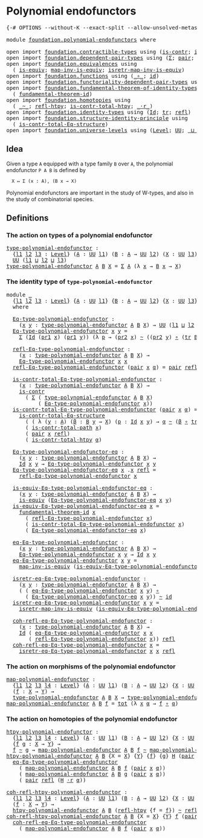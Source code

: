 # Polynomial endofunctors

<pre class="Agda"><a id="36" class="Symbol">{-#</a> <a id="40" class="Keyword">OPTIONS</a> <a id="48" class="Pragma">--without-K</a> <a id="60" class="Pragma">--exact-split</a> <a id="74" class="Pragma">--allow-unsolved-metas</a> <a id="97" class="Symbol">#-}</a>

<a id="102" class="Keyword">module</a> <a id="109" href="foundation.polynomial-endofunctors.html" class="Module">foundation.polynomial-endofunctors</a> <a id="144" class="Keyword">where</a>

<a id="151" class="Keyword">open</a> <a id="156" class="Keyword">import</a> <a id="163" href="foundation.contractible-types.html" class="Module">foundation.contractible-types</a> <a id="193" class="Keyword">using</a> <a id="199" class="Symbol">(</a><a id="200" href="foundation-core.contractible-types.html#925" class="Function">is-contr</a><a id="208" class="Symbol">;</a> <a id="210" href="foundation-core.contractible-types.html#1970" class="Function">is-contr-total-path</a><a id="229" class="Symbol">)</a>
<a id="231" class="Keyword">open</a> <a id="236" class="Keyword">import</a> <a id="243" href="foundation.dependent-pair-types.html" class="Module">foundation.dependent-pair-types</a> <a id="275" class="Keyword">using</a> <a id="281" class="Symbol">(</a><a id="282" href="foundation-core.dependent-pair-types.html#502" class="Record">Σ</a><a id="283" class="Symbol">;</a> <a id="285" href="foundation-core.dependent-pair-types.html#575" class="InductiveConstructor">pair</a><a id="289" class="Symbol">;</a> <a id="291" href="foundation-core.dependent-pair-types.html#592" class="Field">pr1</a><a id="294" class="Symbol">;</a> <a id="296" href="foundation-core.dependent-pair-types.html#604" class="Field">pr2</a><a id="299" class="Symbol">)</a>
<a id="301" class="Keyword">open</a> <a id="306" class="Keyword">import</a> <a id="313" href="foundation.equivalences.html" class="Module">foundation.equivalences</a> <a id="337" class="Keyword">using</a>
  <a id="345" class="Symbol">(</a> <a id="347" href="foundation-core.equivalences.html#1542" class="Function">is-equiv</a><a id="355" class="Symbol">;</a> <a id="357" href="foundation-core.equivalences.html#4173" class="Function">map-inv-is-equiv</a><a id="373" class="Symbol">;</a> <a id="375" href="foundation-core.equivalences.html#4381" class="Function">isretr-map-inv-is-equiv</a><a id="398" class="Symbol">)</a>
<a id="400" class="Keyword">open</a> <a id="405" class="Keyword">import</a> <a id="412" href="foundation.functions.html" class="Module">foundation.functions</a> <a id="433" class="Keyword">using</a> <a id="439" class="Symbol">(</a><a id="440" href="foundation-core.functions.html#407" class="Function Operator">_∘_</a><a id="443" class="Symbol">;</a> <a id="445" href="foundation-core.functions.html#309" class="Function">id</a><a id="447" class="Symbol">)</a>
<a id="449" class="Keyword">open</a> <a id="454" class="Keyword">import</a> <a id="461" href="foundation.functoriality-dependent-pair-types.html" class="Module">foundation.functoriality-dependent-pair-types</a> <a id="507" class="Keyword">using</a> <a id="513" class="Symbol">(</a><a id="514" href="foundation-core.functoriality-dependent-pair-types.html#1881" class="Function">tot</a><a id="517" class="Symbol">)</a>
<a id="519" class="Keyword">open</a> <a id="524" class="Keyword">import</a> <a id="531" href="foundation.fundamental-theorem-of-identity-types.html" class="Module">foundation.fundamental-theorem-of-identity-types</a> <a id="580" class="Keyword">using</a>
  <a id="588" class="Symbol">(</a> <a id="590" href="foundation-core.fundamental-theorem-of-identity-types.html#1888" class="Function">fundamental-theorem-id</a><a id="612" class="Symbol">)</a>
<a id="614" class="Keyword">open</a> <a id="619" class="Keyword">import</a> <a id="626" href="foundation.homotopies.html" class="Module">foundation.homotopies</a> <a id="648" class="Keyword">using</a>
  <a id="656" class="Symbol">(</a> <a id="658" href="foundation-core.homotopies.html#467" class="Function Operator">_~_</a><a id="661" class="Symbol">;</a> <a id="663" href="foundation-core.homotopies.html#632" class="Function">refl-htpy</a><a id="672" class="Symbol">;</a> <a id="674" href="foundation.homotopies.html#3132" class="Function">is-contr-total-htpy</a><a id="693" class="Symbol">;</a> <a id="695" href="foundation-core.homotopies.html#1974" class="Function Operator">_·r_</a><a id="699" class="Symbol">)</a>
<a id="701" class="Keyword">open</a> <a id="706" class="Keyword">import</a> <a id="713" href="foundation.identity-types.html" class="Module">foundation.identity-types</a> <a id="739" class="Keyword">using</a> <a id="745" class="Symbol">(</a><a id="746" href="foundation-core.identity-types.html#641" class="Datatype">Id</a><a id="748" class="Symbol">;</a> <a id="750" href="foundation-core.identity-types.html#4584" class="Function">tr</a><a id="752" class="Symbol">;</a> <a id="754" href="foundation-core.identity-types.html#694" class="InductiveConstructor">refl</a><a id="758" class="Symbol">)</a>
<a id="760" class="Keyword">open</a> <a id="765" class="Keyword">import</a> <a id="772" href="foundation.structure-identity-principle.html" class="Module">foundation.structure-identity-principle</a> <a id="812" class="Keyword">using</a>
  <a id="820" class="Symbol">(</a> <a id="822" href="foundation.structure-identity-principle.html#1341" class="Function">is-contr-total-Eq-structure</a><a id="849" class="Symbol">)</a>
<a id="851" class="Keyword">open</a> <a id="856" class="Keyword">import</a> <a id="863" href="foundation.universe-levels.html" class="Module">foundation.universe-levels</a> <a id="890" class="Keyword">using</a> <a id="896" class="Symbol">(</a><a id="897" href="Agda.Primitive.html#597" class="Postulate">Level</a><a id="902" class="Symbol">;</a> <a id="904" href="foundation-core.universe-levels.html#222" class="Primitive">UU</a><a id="906" class="Symbol">;</a> <a id="908" href="Agda.Primitive.html#810" class="Primitive Operator">_⊔_</a><a id="911" class="Symbol">)</a>
</pre>
## Idea

Given a type `A` equipped with a type family `B` over `A`, the polynomial endofunctor `P A B` is defined by

```md
  X ↦ Σ (x : A), (B x → X)
```

Polynomial endofunctors are important in the study of W-types, and also in the study of combinatorial species.

## Definitions

### The action on types of a polynomial endofunctor

<pre class="Agda"><a id="type-polynomial-endofunctor"></a><a id="1263" href="foundation.polynomial-endofunctors.html#1263" class="Function">type-polynomial-endofunctor</a> <a id="1291" class="Symbol">:</a>
  <a id="1295" class="Symbol">{</a><a id="1296" href="foundation.polynomial-endofunctors.html#1296" class="Bound">l1</a> <a id="1299" href="foundation.polynomial-endofunctors.html#1299" class="Bound">l2</a> <a id="1302" href="foundation.polynomial-endofunctors.html#1302" class="Bound">l3</a> <a id="1305" class="Symbol">:</a> <a id="1307" href="Agda.Primitive.html#597" class="Postulate">Level</a><a id="1312" class="Symbol">}</a> <a id="1314" class="Symbol">(</a><a id="1315" href="foundation.polynomial-endofunctors.html#1315" class="Bound">A</a> <a id="1317" class="Symbol">:</a> <a id="1319" href="foundation-core.universe-levels.html#222" class="Primitive">UU</a> <a id="1322" href="foundation.polynomial-endofunctors.html#1296" class="Bound">l1</a><a id="1324" class="Symbol">)</a> <a id="1326" class="Symbol">(</a><a id="1327" href="foundation.polynomial-endofunctors.html#1327" class="Bound">B</a> <a id="1329" class="Symbol">:</a> <a id="1331" href="foundation.polynomial-endofunctors.html#1315" class="Bound">A</a> <a id="1333" class="Symbol">→</a> <a id="1335" href="foundation-core.universe-levels.html#222" class="Primitive">UU</a> <a id="1338" href="foundation.polynomial-endofunctors.html#1299" class="Bound">l2</a><a id="1340" class="Symbol">)</a> <a id="1342" class="Symbol">(</a><a id="1343" href="foundation.polynomial-endofunctors.html#1343" class="Bound">X</a> <a id="1345" class="Symbol">:</a> <a id="1347" href="foundation-core.universe-levels.html#222" class="Primitive">UU</a> <a id="1350" href="foundation.polynomial-endofunctors.html#1302" class="Bound">l3</a><a id="1352" class="Symbol">)</a> <a id="1354" class="Symbol">→</a>
  <a id="1358" href="foundation-core.universe-levels.html#222" class="Primitive">UU</a> <a id="1361" class="Symbol">(</a><a id="1362" href="foundation.polynomial-endofunctors.html#1296" class="Bound">l1</a> <a id="1365" href="Agda.Primitive.html#810" class="Primitive Operator">⊔</a> <a id="1367" href="foundation.polynomial-endofunctors.html#1299" class="Bound">l2</a> <a id="1370" href="Agda.Primitive.html#810" class="Primitive Operator">⊔</a> <a id="1372" href="foundation.polynomial-endofunctors.html#1302" class="Bound">l3</a><a id="1374" class="Symbol">)</a>
<a id="1376" href="foundation.polynomial-endofunctors.html#1263" class="Function">type-polynomial-endofunctor</a> <a id="1404" href="foundation.polynomial-endofunctors.html#1404" class="Bound">A</a> <a id="1406" href="foundation.polynomial-endofunctors.html#1406" class="Bound">B</a> <a id="1408" href="foundation.polynomial-endofunctors.html#1408" class="Bound">X</a> <a id="1410" class="Symbol">=</a> <a id="1412" href="foundation-core.dependent-pair-types.html#502" class="Record">Σ</a> <a id="1414" href="foundation.polynomial-endofunctors.html#1404" class="Bound">A</a> <a id="1416" class="Symbol">(λ</a> <a id="1419" href="foundation.polynomial-endofunctors.html#1419" class="Bound">x</a> <a id="1421" class="Symbol">→</a> <a id="1423" href="foundation.polynomial-endofunctors.html#1406" class="Bound">B</a> <a id="1425" href="foundation.polynomial-endofunctors.html#1419" class="Bound">x</a> <a id="1427" class="Symbol">→</a> <a id="1429" href="foundation.polynomial-endofunctors.html#1408" class="Bound">X</a><a id="1430" class="Symbol">)</a>
</pre>
### The identity type of `type-polynomial-endofunctor`

<pre class="Agda"><a id="1501" class="Keyword">module</a> <a id="1508" href="foundation.polynomial-endofunctors.html#1508" class="Module">_</a>
  <a id="1512" class="Symbol">{</a><a id="1513" href="foundation.polynomial-endofunctors.html#1513" class="Bound">l1</a> <a id="1516" href="foundation.polynomial-endofunctors.html#1516" class="Bound">l2</a> <a id="1519" href="foundation.polynomial-endofunctors.html#1519" class="Bound">l3</a> <a id="1522" class="Symbol">:</a> <a id="1524" href="Agda.Primitive.html#597" class="Postulate">Level</a><a id="1529" class="Symbol">}</a> <a id="1531" class="Symbol">{</a><a id="1532" href="foundation.polynomial-endofunctors.html#1532" class="Bound">A</a> <a id="1534" class="Symbol">:</a> <a id="1536" href="foundation-core.universe-levels.html#222" class="Primitive">UU</a> <a id="1539" href="foundation.polynomial-endofunctors.html#1513" class="Bound">l1</a><a id="1541" class="Symbol">}</a> <a id="1543" class="Symbol">{</a><a id="1544" href="foundation.polynomial-endofunctors.html#1544" class="Bound">B</a> <a id="1546" class="Symbol">:</a> <a id="1548" href="foundation.polynomial-endofunctors.html#1532" class="Bound">A</a> <a id="1550" class="Symbol">→</a> <a id="1552" href="foundation-core.universe-levels.html#222" class="Primitive">UU</a> <a id="1555" href="foundation.polynomial-endofunctors.html#1516" class="Bound">l2</a><a id="1557" class="Symbol">}</a> <a id="1559" class="Symbol">{</a><a id="1560" href="foundation.polynomial-endofunctors.html#1560" class="Bound">X</a> <a id="1562" class="Symbol">:</a> <a id="1564" href="foundation-core.universe-levels.html#222" class="Primitive">UU</a> <a id="1567" href="foundation.polynomial-endofunctors.html#1519" class="Bound">l3</a><a id="1569" class="Symbol">}</a>
  <a id="1573" class="Keyword">where</a>

  <a id="1582" href="foundation.polynomial-endofunctors.html#1582" class="Function">Eq-type-polynomial-endofunctor</a> <a id="1613" class="Symbol">:</a>
    <a id="1619" class="Symbol">(</a><a id="1620" href="foundation.polynomial-endofunctors.html#1620" class="Bound">x</a> <a id="1622" href="foundation.polynomial-endofunctors.html#1622" class="Bound">y</a> <a id="1624" class="Symbol">:</a> <a id="1626" href="foundation.polynomial-endofunctors.html#1263" class="Function">type-polynomial-endofunctor</a> <a id="1654" href="foundation.polynomial-endofunctors.html#1532" class="Bound">A</a> <a id="1656" href="foundation.polynomial-endofunctors.html#1544" class="Bound">B</a> <a id="1658" href="foundation.polynomial-endofunctors.html#1560" class="Bound">X</a><a id="1659" class="Symbol">)</a> <a id="1661" class="Symbol">→</a> <a id="1663" href="foundation-core.universe-levels.html#222" class="Primitive">UU</a> <a id="1666" class="Symbol">(</a><a id="1667" href="foundation.polynomial-endofunctors.html#1513" class="Bound">l1</a> <a id="1670" href="Agda.Primitive.html#810" class="Primitive Operator">⊔</a> <a id="1672" href="foundation.polynomial-endofunctors.html#1516" class="Bound">l2</a> <a id="1675" href="Agda.Primitive.html#810" class="Primitive Operator">⊔</a> <a id="1677" href="foundation.polynomial-endofunctors.html#1519" class="Bound">l3</a><a id="1679" class="Symbol">)</a>
  <a id="1683" href="foundation.polynomial-endofunctors.html#1582" class="Function">Eq-type-polynomial-endofunctor</a> <a id="1714" href="foundation.polynomial-endofunctors.html#1714" class="Bound">x</a> <a id="1716" href="foundation.polynomial-endofunctors.html#1716" class="Bound">y</a> <a id="1718" class="Symbol">=</a>
    <a id="1724" href="foundation-core.dependent-pair-types.html#502" class="Record">Σ</a> <a id="1726" class="Symbol">(</a><a id="1727" href="foundation-core.identity-types.html#641" class="Datatype">Id</a> <a id="1730" class="Symbol">(</a><a id="1731" href="foundation-core.dependent-pair-types.html#592" class="Field">pr1</a> <a id="1735" href="foundation.polynomial-endofunctors.html#1714" class="Bound">x</a><a id="1736" class="Symbol">)</a> <a id="1738" class="Symbol">(</a><a id="1739" href="foundation-core.dependent-pair-types.html#592" class="Field">pr1</a> <a id="1743" href="foundation.polynomial-endofunctors.html#1716" class="Bound">y</a><a id="1744" class="Symbol">))</a> <a id="1747" class="Symbol">(λ</a> <a id="1750" href="foundation.polynomial-endofunctors.html#1750" class="Bound">p</a> <a id="1752" class="Symbol">→</a> <a id="1754" class="Symbol">(</a><a id="1755" href="foundation-core.dependent-pair-types.html#604" class="Field">pr2</a> <a id="1759" href="foundation.polynomial-endofunctors.html#1714" class="Bound">x</a><a id="1760" class="Symbol">)</a> <a id="1762" href="foundation-core.homotopies.html#467" class="Function Operator">~</a> <a id="1764" class="Symbol">((</a><a id="1766" href="foundation-core.dependent-pair-types.html#604" class="Field">pr2</a> <a id="1770" href="foundation.polynomial-endofunctors.html#1716" class="Bound">y</a><a id="1771" class="Symbol">)</a> <a id="1773" href="foundation-core.functions.html#407" class="Function Operator">∘</a> <a id="1775" class="Symbol">(</a><a id="1776" href="foundation-core.identity-types.html#4584" class="Function">tr</a> <a id="1779" href="foundation.polynomial-endofunctors.html#1544" class="Bound">B</a> <a id="1781" href="foundation.polynomial-endofunctors.html#1750" class="Bound">p</a><a id="1782" class="Symbol">)))</a>

  <a id="1789" href="foundation.polynomial-endofunctors.html#1789" class="Function">refl-Eq-type-polynomial-endofunctor</a> <a id="1825" class="Symbol">:</a>
    <a id="1831" class="Symbol">(</a><a id="1832" href="foundation.polynomial-endofunctors.html#1832" class="Bound">x</a> <a id="1834" class="Symbol">:</a> <a id="1836" href="foundation.polynomial-endofunctors.html#1263" class="Function">type-polynomial-endofunctor</a> <a id="1864" href="foundation.polynomial-endofunctors.html#1532" class="Bound">A</a> <a id="1866" href="foundation.polynomial-endofunctors.html#1544" class="Bound">B</a> <a id="1868" href="foundation.polynomial-endofunctors.html#1560" class="Bound">X</a><a id="1869" class="Symbol">)</a> <a id="1871" class="Symbol">→</a>
    <a id="1877" href="foundation.polynomial-endofunctors.html#1582" class="Function">Eq-type-polynomial-endofunctor</a> <a id="1908" href="foundation.polynomial-endofunctors.html#1832" class="Bound">x</a> <a id="1910" href="foundation.polynomial-endofunctors.html#1832" class="Bound">x</a>
  <a id="1914" href="foundation.polynomial-endofunctors.html#1789" class="Function">refl-Eq-type-polynomial-endofunctor</a> <a id="1950" class="Symbol">(</a><a id="1951" href="foundation-core.dependent-pair-types.html#575" class="InductiveConstructor">pair</a> <a id="1956" href="foundation.polynomial-endofunctors.html#1956" class="Bound">x</a> <a id="1958" href="foundation.polynomial-endofunctors.html#1958" class="Bound">α</a><a id="1959" class="Symbol">)</a> <a id="1961" class="Symbol">=</a> <a id="1963" href="foundation-core.dependent-pair-types.html#575" class="InductiveConstructor">pair</a> <a id="1968" href="foundation-core.identity-types.html#694" class="InductiveConstructor">refl</a> <a id="1973" href="foundation-core.homotopies.html#632" class="Function">refl-htpy</a>

  <a id="1986" href="foundation.polynomial-endofunctors.html#1986" class="Function">is-contr-total-Eq-type-polynomial-endofunctor</a> <a id="2032" class="Symbol">:</a>
    <a id="2038" class="Symbol">(</a><a id="2039" href="foundation.polynomial-endofunctors.html#2039" class="Bound">x</a> <a id="2041" class="Symbol">:</a> <a id="2043" href="foundation.polynomial-endofunctors.html#1263" class="Function">type-polynomial-endofunctor</a> <a id="2071" href="foundation.polynomial-endofunctors.html#1532" class="Bound">A</a> <a id="2073" href="foundation.polynomial-endofunctors.html#1544" class="Bound">B</a> <a id="2075" href="foundation.polynomial-endofunctors.html#1560" class="Bound">X</a><a id="2076" class="Symbol">)</a> <a id="2078" class="Symbol">→</a>
    <a id="2084" href="foundation-core.contractible-types.html#925" class="Function">is-contr</a>
      <a id="2099" class="Symbol">(</a> <a id="2101" href="foundation-core.dependent-pair-types.html#502" class="Record">Σ</a> <a id="2103" class="Symbol">(</a> <a id="2105" href="foundation.polynomial-endofunctors.html#1263" class="Function">type-polynomial-endofunctor</a> <a id="2133" href="foundation.polynomial-endofunctors.html#1532" class="Bound">A</a> <a id="2135" href="foundation.polynomial-endofunctors.html#1544" class="Bound">B</a> <a id="2137" href="foundation.polynomial-endofunctors.html#1560" class="Bound">X</a><a id="2138" class="Symbol">)</a>
          <a id="2150" class="Symbol">(</a> <a id="2152" href="foundation.polynomial-endofunctors.html#1582" class="Function">Eq-type-polynomial-endofunctor</a> <a id="2183" href="foundation.polynomial-endofunctors.html#2039" class="Bound">x</a><a id="2184" class="Symbol">))</a>
  <a id="2189" href="foundation.polynomial-endofunctors.html#1986" class="Function">is-contr-total-Eq-type-polynomial-endofunctor</a> <a id="2235" class="Symbol">(</a><a id="2236" href="foundation-core.dependent-pair-types.html#575" class="InductiveConstructor">pair</a> <a id="2241" href="foundation.polynomial-endofunctors.html#2241" class="Bound">x</a> <a id="2243" href="foundation.polynomial-endofunctors.html#2243" class="Bound">α</a><a id="2244" class="Symbol">)</a> <a id="2246" class="Symbol">=</a>
    <a id="2252" href="foundation.structure-identity-principle.html#1341" class="Function">is-contr-total-Eq-structure</a>
      <a id="2286" class="Symbol">(</a> <a id="2288" class="Symbol">(</a> <a id="2290" class="Symbol">λ</a> <a id="2292" class="Symbol">(</a><a id="2293" href="foundation.polynomial-endofunctors.html#2293" class="Bound">y</a> <a id="2295" class="Symbol">:</a> <a id="2297" href="foundation.polynomial-endofunctors.html#1532" class="Bound">A</a><a id="2298" class="Symbol">)</a> <a id="2300" class="Symbol">(</a><a id="2301" href="foundation.polynomial-endofunctors.html#2301" class="Bound">β</a> <a id="2303" class="Symbol">:</a> <a id="2305" href="foundation.polynomial-endofunctors.html#1544" class="Bound">B</a> <a id="2307" href="foundation.polynomial-endofunctors.html#2293" class="Bound">y</a> <a id="2309" class="Symbol">→</a> <a id="2311" href="foundation.polynomial-endofunctors.html#1560" class="Bound">X</a><a id="2312" class="Symbol">)</a> <a id="2314" class="Symbol">(</a><a id="2315" href="foundation.polynomial-endofunctors.html#2315" class="Bound">p</a> <a id="2317" class="Symbol">:</a> <a id="2319" href="foundation-core.identity-types.html#641" class="Datatype">Id</a> <a id="2322" href="foundation.polynomial-endofunctors.html#2241" class="Bound">x</a> <a id="2324" href="foundation.polynomial-endofunctors.html#2293" class="Bound">y</a><a id="2325" class="Symbol">)</a> <a id="2327" class="Symbol">→</a> <a id="2329" href="foundation.polynomial-endofunctors.html#2243" class="Bound">α</a> <a id="2331" href="foundation-core.homotopies.html#467" class="Function Operator">~</a> <a id="2333" class="Symbol">(</a><a id="2334" href="foundation.polynomial-endofunctors.html#2301" class="Bound">β</a> <a id="2336" href="foundation-core.functions.html#407" class="Function Operator">∘</a> <a id="2338" href="foundation-core.identity-types.html#4584" class="Function">tr</a> <a id="2341" href="foundation.polynomial-endofunctors.html#1544" class="Bound">B</a> <a id="2343" href="foundation.polynomial-endofunctors.html#2315" class="Bound">p</a><a id="2344" class="Symbol">)))</a>
      <a id="2354" class="Symbol">(</a> <a id="2356" href="foundation-core.contractible-types.html#1970" class="Function">is-contr-total-path</a> <a id="2376" href="foundation.polynomial-endofunctors.html#2241" class="Bound">x</a><a id="2377" class="Symbol">)</a>
      <a id="2385" class="Symbol">(</a> <a id="2387" href="foundation-core.dependent-pair-types.html#575" class="InductiveConstructor">pair</a> <a id="2392" href="foundation.polynomial-endofunctors.html#2241" class="Bound">x</a> <a id="2394" href="foundation-core.identity-types.html#694" class="InductiveConstructor">refl</a><a id="2398" class="Symbol">)</a>
      <a id="2406" class="Symbol">(</a> <a id="2408" href="foundation.homotopies.html#3132" class="Function">is-contr-total-htpy</a> <a id="2428" href="foundation.polynomial-endofunctors.html#2243" class="Bound">α</a><a id="2429" class="Symbol">)</a>

  <a id="2434" href="foundation.polynomial-endofunctors.html#2434" class="Function">Eq-type-polynomial-endofunctor-eq</a> <a id="2468" class="Symbol">:</a>
    <a id="2474" class="Symbol">(</a><a id="2475" href="foundation.polynomial-endofunctors.html#2475" class="Bound">x</a> <a id="2477" href="foundation.polynomial-endofunctors.html#2477" class="Bound">y</a> <a id="2479" class="Symbol">:</a> <a id="2481" href="foundation.polynomial-endofunctors.html#1263" class="Function">type-polynomial-endofunctor</a> <a id="2509" href="foundation.polynomial-endofunctors.html#1532" class="Bound">A</a> <a id="2511" href="foundation.polynomial-endofunctors.html#1544" class="Bound">B</a> <a id="2513" href="foundation.polynomial-endofunctors.html#1560" class="Bound">X</a><a id="2514" class="Symbol">)</a> <a id="2516" class="Symbol">→</a>
    <a id="2522" href="foundation-core.identity-types.html#641" class="Datatype">Id</a> <a id="2525" href="foundation.polynomial-endofunctors.html#2475" class="Bound">x</a> <a id="2527" href="foundation.polynomial-endofunctors.html#2477" class="Bound">y</a> <a id="2529" class="Symbol">→</a> <a id="2531" href="foundation.polynomial-endofunctors.html#1582" class="Function">Eq-type-polynomial-endofunctor</a> <a id="2562" href="foundation.polynomial-endofunctors.html#2475" class="Bound">x</a> <a id="2564" href="foundation.polynomial-endofunctors.html#2477" class="Bound">y</a>
  <a id="2568" href="foundation.polynomial-endofunctors.html#2434" class="Function">Eq-type-polynomial-endofunctor-eq</a> <a id="2602" href="foundation.polynomial-endofunctors.html#2602" class="Bound">x</a> <a id="2604" class="DottedPattern Symbol">.</a><a id="2605" href="foundation.polynomial-endofunctors.html#2602" class="DottedPattern Bound">x</a> <a id="2607" href="foundation-core.identity-types.html#694" class="InductiveConstructor">refl</a> <a id="2612" class="Symbol">=</a>
    <a id="2618" href="foundation.polynomial-endofunctors.html#1789" class="Function">refl-Eq-type-polynomial-endofunctor</a> <a id="2654" href="foundation.polynomial-endofunctors.html#2602" class="Bound">x</a>

  <a id="2659" href="foundation.polynomial-endofunctors.html#2659" class="Function">is-equiv-Eq-type-polynomial-endofunctor-eq</a> <a id="2702" class="Symbol">:</a>
    <a id="2708" class="Symbol">(</a><a id="2709" href="foundation.polynomial-endofunctors.html#2709" class="Bound">x</a> <a id="2711" href="foundation.polynomial-endofunctors.html#2711" class="Bound">y</a> <a id="2713" class="Symbol">:</a> <a id="2715" href="foundation.polynomial-endofunctors.html#1263" class="Function">type-polynomial-endofunctor</a> <a id="2743" href="foundation.polynomial-endofunctors.html#1532" class="Bound">A</a> <a id="2745" href="foundation.polynomial-endofunctors.html#1544" class="Bound">B</a> <a id="2747" href="foundation.polynomial-endofunctors.html#1560" class="Bound">X</a><a id="2748" class="Symbol">)</a> <a id="2750" class="Symbol">→</a>
    <a id="2756" href="foundation-core.equivalences.html#1542" class="Function">is-equiv</a> <a id="2765" class="Symbol">(</a><a id="2766" href="foundation.polynomial-endofunctors.html#2434" class="Function">Eq-type-polynomial-endofunctor-eq</a> <a id="2800" href="foundation.polynomial-endofunctors.html#2709" class="Bound">x</a> <a id="2802" href="foundation.polynomial-endofunctors.html#2711" class="Bound">y</a><a id="2803" class="Symbol">)</a>
  <a id="2807" href="foundation.polynomial-endofunctors.html#2659" class="Function">is-equiv-Eq-type-polynomial-endofunctor-eq</a> <a id="2850" href="foundation.polynomial-endofunctors.html#2850" class="Bound">x</a> <a id="2852" class="Symbol">=</a>
    <a id="2858" href="foundation-core.fundamental-theorem-of-identity-types.html#1888" class="Function">fundamental-theorem-id</a> <a id="2881" href="foundation.polynomial-endofunctors.html#2850" class="Bound">x</a>
      <a id="2889" class="Symbol">(</a> <a id="2891" href="foundation.polynomial-endofunctors.html#1789" class="Function">refl-Eq-type-polynomial-endofunctor</a> <a id="2927" href="foundation.polynomial-endofunctors.html#2850" class="Bound">x</a><a id="2928" class="Symbol">)</a>
      <a id="2936" class="Symbol">(</a> <a id="2938" href="foundation.polynomial-endofunctors.html#1986" class="Function">is-contr-total-Eq-type-polynomial-endofunctor</a> <a id="2984" href="foundation.polynomial-endofunctors.html#2850" class="Bound">x</a><a id="2985" class="Symbol">)</a>
      <a id="2993" class="Symbol">(</a> <a id="2995" href="foundation.polynomial-endofunctors.html#2434" class="Function">Eq-type-polynomial-endofunctor-eq</a> <a id="3029" href="foundation.polynomial-endofunctors.html#2850" class="Bound">x</a><a id="3030" class="Symbol">)</a>

  <a id="3035" href="foundation.polynomial-endofunctors.html#3035" class="Function">eq-Eq-type-polynomial-endofunctor</a> <a id="3069" class="Symbol">:</a>
    <a id="3075" class="Symbol">(</a><a id="3076" href="foundation.polynomial-endofunctors.html#3076" class="Bound">x</a> <a id="3078" href="foundation.polynomial-endofunctors.html#3078" class="Bound">y</a> <a id="3080" class="Symbol">:</a> <a id="3082" href="foundation.polynomial-endofunctors.html#1263" class="Function">type-polynomial-endofunctor</a> <a id="3110" href="foundation.polynomial-endofunctors.html#1532" class="Bound">A</a> <a id="3112" href="foundation.polynomial-endofunctors.html#1544" class="Bound">B</a> <a id="3114" href="foundation.polynomial-endofunctors.html#1560" class="Bound">X</a><a id="3115" class="Symbol">)</a> <a id="3117" class="Symbol">→</a>
    <a id="3123" href="foundation.polynomial-endofunctors.html#1582" class="Function">Eq-type-polynomial-endofunctor</a> <a id="3154" href="foundation.polynomial-endofunctors.html#3076" class="Bound">x</a> <a id="3156" href="foundation.polynomial-endofunctors.html#3078" class="Bound">y</a> <a id="3158" class="Symbol">→</a> <a id="3160" href="foundation-core.identity-types.html#641" class="Datatype">Id</a> <a id="3163" href="foundation.polynomial-endofunctors.html#3076" class="Bound">x</a> <a id="3165" href="foundation.polynomial-endofunctors.html#3078" class="Bound">y</a>
  <a id="3169" href="foundation.polynomial-endofunctors.html#3035" class="Function">eq-Eq-type-polynomial-endofunctor</a> <a id="3203" href="foundation.polynomial-endofunctors.html#3203" class="Bound">x</a> <a id="3205" href="foundation.polynomial-endofunctors.html#3205" class="Bound">y</a> <a id="3207" class="Symbol">=</a>
    <a id="3213" href="foundation-core.equivalences.html#4173" class="Function">map-inv-is-equiv</a> <a id="3230" class="Symbol">(</a><a id="3231" href="foundation.polynomial-endofunctors.html#2659" class="Function">is-equiv-Eq-type-polynomial-endofunctor-eq</a> <a id="3274" href="foundation.polynomial-endofunctors.html#3203" class="Bound">x</a> <a id="3276" href="foundation.polynomial-endofunctors.html#3205" class="Bound">y</a><a id="3277" class="Symbol">)</a>

  <a id="3282" href="foundation.polynomial-endofunctors.html#3282" class="Function">isretr-eq-Eq-type-polynomial-endofunctor</a> <a id="3323" class="Symbol">:</a>
    <a id="3329" class="Symbol">(</a><a id="3330" href="foundation.polynomial-endofunctors.html#3330" class="Bound">x</a> <a id="3332" href="foundation.polynomial-endofunctors.html#3332" class="Bound">y</a> <a id="3334" class="Symbol">:</a> <a id="3336" href="foundation.polynomial-endofunctors.html#1263" class="Function">type-polynomial-endofunctor</a> <a id="3364" href="foundation.polynomial-endofunctors.html#1532" class="Bound">A</a> <a id="3366" href="foundation.polynomial-endofunctors.html#1544" class="Bound">B</a> <a id="3368" href="foundation.polynomial-endofunctors.html#1560" class="Bound">X</a><a id="3369" class="Symbol">)</a> <a id="3371" class="Symbol">→</a>
    <a id="3377" class="Symbol">(</a> <a id="3379" class="Symbol">(</a> <a id="3381" href="foundation.polynomial-endofunctors.html#3035" class="Function">eq-Eq-type-polynomial-endofunctor</a> <a id="3415" href="foundation.polynomial-endofunctors.html#3330" class="Bound">x</a> <a id="3417" href="foundation.polynomial-endofunctors.html#3332" class="Bound">y</a><a id="3418" class="Symbol">)</a> <a id="3420" href="foundation-core.functions.html#407" class="Function Operator">∘</a>
      <a id="3428" class="Symbol">(</a> <a id="3430" href="foundation.polynomial-endofunctors.html#2434" class="Function">Eq-type-polynomial-endofunctor-eq</a> <a id="3464" href="foundation.polynomial-endofunctors.html#3330" class="Bound">x</a> <a id="3466" href="foundation.polynomial-endofunctors.html#3332" class="Bound">y</a><a id="3467" class="Symbol">))</a> <a id="3470" href="foundation-core.homotopies.html#467" class="Function Operator">~</a> <a id="3472" href="foundation-core.functions.html#309" class="Function">id</a>
  <a id="3477" href="foundation.polynomial-endofunctors.html#3282" class="Function">isretr-eq-Eq-type-polynomial-endofunctor</a> <a id="3518" href="foundation.polynomial-endofunctors.html#3518" class="Bound">x</a> <a id="3520" href="foundation.polynomial-endofunctors.html#3520" class="Bound">y</a> <a id="3522" class="Symbol">=</a>
    <a id="3528" href="foundation-core.equivalences.html#4381" class="Function">isretr-map-inv-is-equiv</a> <a id="3552" class="Symbol">(</a><a id="3553" href="foundation.polynomial-endofunctors.html#2659" class="Function">is-equiv-Eq-type-polynomial-endofunctor-eq</a> <a id="3596" href="foundation.polynomial-endofunctors.html#3518" class="Bound">x</a> <a id="3598" href="foundation.polynomial-endofunctors.html#3520" class="Bound">y</a><a id="3599" class="Symbol">)</a>

  <a id="3604" href="foundation.polynomial-endofunctors.html#3604" class="Function">coh-refl-eq-Eq-type-polynomial-endofunctor</a> <a id="3647" class="Symbol">:</a>
    <a id="3653" class="Symbol">(</a><a id="3654" href="foundation.polynomial-endofunctors.html#3654" class="Bound">x</a> <a id="3656" class="Symbol">:</a> <a id="3658" href="foundation.polynomial-endofunctors.html#1263" class="Function">type-polynomial-endofunctor</a> <a id="3686" href="foundation.polynomial-endofunctors.html#1532" class="Bound">A</a> <a id="3688" href="foundation.polynomial-endofunctors.html#1544" class="Bound">B</a> <a id="3690" href="foundation.polynomial-endofunctors.html#1560" class="Bound">X</a><a id="3691" class="Symbol">)</a> <a id="3693" class="Symbol">→</a>
    <a id="3699" href="foundation-core.identity-types.html#641" class="Datatype">Id</a> <a id="3702" class="Symbol">(</a> <a id="3704" href="foundation.polynomial-endofunctors.html#3035" class="Function">eq-Eq-type-polynomial-endofunctor</a> <a id="3738" href="foundation.polynomial-endofunctors.html#3654" class="Bound">x</a> <a id="3740" href="foundation.polynomial-endofunctors.html#3654" class="Bound">x</a>
       <a id="3749" class="Symbol">(</a> <a id="3751" href="foundation.polynomial-endofunctors.html#1789" class="Function">refl-Eq-type-polynomial-endofunctor</a> <a id="3787" href="foundation.polynomial-endofunctors.html#3654" class="Bound">x</a><a id="3788" class="Symbol">))</a> <a id="3791" href="foundation-core.identity-types.html#694" class="InductiveConstructor">refl</a>
  <a id="3798" href="foundation.polynomial-endofunctors.html#3604" class="Function">coh-refl-eq-Eq-type-polynomial-endofunctor</a> <a id="3841" href="foundation.polynomial-endofunctors.html#3841" class="Bound">x</a> <a id="3843" class="Symbol">=</a>
    <a id="3849" href="foundation.polynomial-endofunctors.html#3282" class="Function">isretr-eq-Eq-type-polynomial-endofunctor</a> <a id="3890" href="foundation.polynomial-endofunctors.html#3841" class="Bound">x</a> <a id="3892" href="foundation.polynomial-endofunctors.html#3841" class="Bound">x</a> <a id="3894" href="foundation-core.identity-types.html#694" class="InductiveConstructor">refl</a>
</pre>
### The action on morphisms of the polynomial endofunctor

<pre class="Agda"><a id="map-polynomial-endofunctor"></a><a id="3971" href="foundation.polynomial-endofunctors.html#3971" class="Function">map-polynomial-endofunctor</a> <a id="3998" class="Symbol">:</a>
  <a id="4002" class="Symbol">{</a><a id="4003" href="foundation.polynomial-endofunctors.html#4003" class="Bound">l1</a> <a id="4006" href="foundation.polynomial-endofunctors.html#4006" class="Bound">l2</a> <a id="4009" href="foundation.polynomial-endofunctors.html#4009" class="Bound">l3</a> <a id="4012" href="foundation.polynomial-endofunctors.html#4012" class="Bound">l4</a> <a id="4015" class="Symbol">:</a> <a id="4017" href="Agda.Primitive.html#597" class="Postulate">Level</a><a id="4022" class="Symbol">}</a> <a id="4024" class="Symbol">(</a><a id="4025" href="foundation.polynomial-endofunctors.html#4025" class="Bound">A</a> <a id="4027" class="Symbol">:</a> <a id="4029" href="foundation-core.universe-levels.html#222" class="Primitive">UU</a> <a id="4032" href="foundation.polynomial-endofunctors.html#4003" class="Bound">l1</a><a id="4034" class="Symbol">)</a> <a id="4036" class="Symbol">(</a><a id="4037" href="foundation.polynomial-endofunctors.html#4037" class="Bound">B</a> <a id="4039" class="Symbol">:</a> <a id="4041" href="foundation.polynomial-endofunctors.html#4025" class="Bound">A</a> <a id="4043" class="Symbol">→</a> <a id="4045" href="foundation-core.universe-levels.html#222" class="Primitive">UU</a> <a id="4048" href="foundation.polynomial-endofunctors.html#4006" class="Bound">l2</a><a id="4050" class="Symbol">)</a> <a id="4052" class="Symbol">{</a><a id="4053" href="foundation.polynomial-endofunctors.html#4053" class="Bound">X</a> <a id="4055" class="Symbol">:</a> <a id="4057" href="foundation-core.universe-levels.html#222" class="Primitive">UU</a> <a id="4060" href="foundation.polynomial-endofunctors.html#4009" class="Bound">l3</a><a id="4062" class="Symbol">}</a> <a id="4064" class="Symbol">{</a><a id="4065" href="foundation.polynomial-endofunctors.html#4065" class="Bound">Y</a> <a id="4067" class="Symbol">:</a> <a id="4069" href="foundation-core.universe-levels.html#222" class="Primitive">UU</a> <a id="4072" href="foundation.polynomial-endofunctors.html#4012" class="Bound">l4</a><a id="4074" class="Symbol">}</a>
  <a id="4078" class="Symbol">(</a><a id="4079" href="foundation.polynomial-endofunctors.html#4079" class="Bound">f</a> <a id="4081" class="Symbol">:</a> <a id="4083" href="foundation.polynomial-endofunctors.html#4053" class="Bound">X</a> <a id="4085" class="Symbol">→</a> <a id="4087" href="foundation.polynomial-endofunctors.html#4065" class="Bound">Y</a><a id="4088" class="Symbol">)</a> <a id="4090" class="Symbol">→</a>
  <a id="4094" href="foundation.polynomial-endofunctors.html#1263" class="Function">type-polynomial-endofunctor</a> <a id="4122" href="foundation.polynomial-endofunctors.html#4025" class="Bound">A</a> <a id="4124" href="foundation.polynomial-endofunctors.html#4037" class="Bound">B</a> <a id="4126" href="foundation.polynomial-endofunctors.html#4053" class="Bound">X</a> <a id="4128" class="Symbol">→</a> <a id="4130" href="foundation.polynomial-endofunctors.html#1263" class="Function">type-polynomial-endofunctor</a> <a id="4158" href="foundation.polynomial-endofunctors.html#4025" class="Bound">A</a> <a id="4160" href="foundation.polynomial-endofunctors.html#4037" class="Bound">B</a> <a id="4162" href="foundation.polynomial-endofunctors.html#4065" class="Bound">Y</a>
<a id="4164" href="foundation.polynomial-endofunctors.html#3971" class="Function">map-polynomial-endofunctor</a> <a id="4191" href="foundation.polynomial-endofunctors.html#4191" class="Bound">A</a> <a id="4193" href="foundation.polynomial-endofunctors.html#4193" class="Bound">B</a> <a id="4195" href="foundation.polynomial-endofunctors.html#4195" class="Bound">f</a> <a id="4197" class="Symbol">=</a> <a id="4199" href="foundation-core.functoriality-dependent-pair-types.html#1881" class="Function">tot</a> <a id="4203" class="Symbol">(λ</a> <a id="4206" href="foundation.polynomial-endofunctors.html#4206" class="Bound">x</a> <a id="4208" href="foundation.polynomial-endofunctors.html#4208" class="Bound">α</a> <a id="4210" class="Symbol">→</a> <a id="4212" href="foundation.polynomial-endofunctors.html#4195" class="Bound">f</a> <a id="4214" href="foundation-core.functions.html#407" class="Function Operator">∘</a> <a id="4216" href="foundation.polynomial-endofunctors.html#4208" class="Bound">α</a><a id="4217" class="Symbol">)</a>
</pre>
### The action on homotopies of the polynomial endofunctor

<pre class="Agda"><a id="htpy-polynomial-endofunctor"></a><a id="4292" href="foundation.polynomial-endofunctors.html#4292" class="Function">htpy-polynomial-endofunctor</a> <a id="4320" class="Symbol">:</a>
  <a id="4324" class="Symbol">{</a><a id="4325" href="foundation.polynomial-endofunctors.html#4325" class="Bound">l1</a> <a id="4328" href="foundation.polynomial-endofunctors.html#4328" class="Bound">l2</a> <a id="4331" href="foundation.polynomial-endofunctors.html#4331" class="Bound">l3</a> <a id="4334" href="foundation.polynomial-endofunctors.html#4334" class="Bound">l4</a> <a id="4337" class="Symbol">:</a> <a id="4339" href="Agda.Primitive.html#597" class="Postulate">Level</a><a id="4344" class="Symbol">}</a> <a id="4346" class="Symbol">(</a><a id="4347" href="foundation.polynomial-endofunctors.html#4347" class="Bound">A</a> <a id="4349" class="Symbol">:</a> <a id="4351" href="foundation-core.universe-levels.html#222" class="Primitive">UU</a> <a id="4354" href="foundation.polynomial-endofunctors.html#4325" class="Bound">l1</a><a id="4356" class="Symbol">)</a> <a id="4358" class="Symbol">(</a><a id="4359" href="foundation.polynomial-endofunctors.html#4359" class="Bound">B</a> <a id="4361" class="Symbol">:</a> <a id="4363" href="foundation.polynomial-endofunctors.html#4347" class="Bound">A</a> <a id="4365" class="Symbol">→</a> <a id="4367" href="foundation-core.universe-levels.html#222" class="Primitive">UU</a> <a id="4370" href="foundation.polynomial-endofunctors.html#4328" class="Bound">l2</a><a id="4372" class="Symbol">)</a> <a id="4374" class="Symbol">{</a><a id="4375" href="foundation.polynomial-endofunctors.html#4375" class="Bound">X</a> <a id="4377" class="Symbol">:</a> <a id="4379" href="foundation-core.universe-levels.html#222" class="Primitive">UU</a> <a id="4382" href="foundation.polynomial-endofunctors.html#4331" class="Bound">l3</a><a id="4384" class="Symbol">}</a> <a id="4386" class="Symbol">{</a><a id="4387" href="foundation.polynomial-endofunctors.html#4387" class="Bound">Y</a> <a id="4389" class="Symbol">:</a> <a id="4391" href="foundation-core.universe-levels.html#222" class="Primitive">UU</a> <a id="4394" href="foundation.polynomial-endofunctors.html#4334" class="Bound">l4</a><a id="4396" class="Symbol">}</a>
  <a id="4400" class="Symbol">{</a><a id="4401" href="foundation.polynomial-endofunctors.html#4401" class="Bound">f</a> <a id="4403" href="foundation.polynomial-endofunctors.html#4403" class="Bound">g</a> <a id="4405" class="Symbol">:</a> <a id="4407" href="foundation.polynomial-endofunctors.html#4375" class="Bound">X</a> <a id="4409" class="Symbol">→</a> <a id="4411" href="foundation.polynomial-endofunctors.html#4387" class="Bound">Y</a><a id="4412" class="Symbol">}</a> <a id="4414" class="Symbol">→</a>
  <a id="4418" href="foundation.polynomial-endofunctors.html#4401" class="Bound">f</a> <a id="4420" href="foundation-core.homotopies.html#467" class="Function Operator">~</a> <a id="4422" href="foundation.polynomial-endofunctors.html#4403" class="Bound">g</a> <a id="4424" class="Symbol">→</a> <a id="4426" href="foundation.polynomial-endofunctors.html#3971" class="Function">map-polynomial-endofunctor</a> <a id="4453" href="foundation.polynomial-endofunctors.html#4347" class="Bound">A</a> <a id="4455" href="foundation.polynomial-endofunctors.html#4359" class="Bound">B</a> <a id="4457" href="foundation.polynomial-endofunctors.html#4401" class="Bound">f</a> <a id="4459" href="foundation-core.homotopies.html#467" class="Function Operator">~</a> <a id="4461" href="foundation.polynomial-endofunctors.html#3971" class="Function">map-polynomial-endofunctor</a> <a id="4488" href="foundation.polynomial-endofunctors.html#4347" class="Bound">A</a> <a id="4490" href="foundation.polynomial-endofunctors.html#4359" class="Bound">B</a> <a id="4492" href="foundation.polynomial-endofunctors.html#4403" class="Bound">g</a>
<a id="4494" href="foundation.polynomial-endofunctors.html#4292" class="Function">htpy-polynomial-endofunctor</a> <a id="4522" href="foundation.polynomial-endofunctors.html#4522" class="Bound">A</a> <a id="4524" href="foundation.polynomial-endofunctors.html#4524" class="Bound">B</a> <a id="4526" class="Symbol">{</a><a id="4527" class="Argument">X</a> <a id="4529" class="Symbol">=</a> <a id="4531" href="foundation.polynomial-endofunctors.html#4531" class="Bound">X</a><a id="4532" class="Symbol">}</a> <a id="4534" class="Symbol">{</a><a id="4535" href="foundation.polynomial-endofunctors.html#4535" class="Bound">Y</a><a id="4536" class="Symbol">}</a> <a id="4538" class="Symbol">{</a><a id="4539" href="foundation.polynomial-endofunctors.html#4539" class="Bound">f</a><a id="4540" class="Symbol">}</a> <a id="4542" class="Symbol">{</a><a id="4543" href="foundation.polynomial-endofunctors.html#4543" class="Bound">g</a><a id="4544" class="Symbol">}</a> <a id="4546" href="foundation.polynomial-endofunctors.html#4546" class="Bound">H</a> <a id="4548" class="Symbol">(</a><a id="4549" href="foundation-core.dependent-pair-types.html#575" class="InductiveConstructor">pair</a> <a id="4554" href="foundation.polynomial-endofunctors.html#4554" class="Bound">x</a> <a id="4556" href="foundation.polynomial-endofunctors.html#4556" class="Bound">α</a><a id="4557" class="Symbol">)</a> <a id="4559" class="Symbol">=</a>
  <a id="4563" href="foundation.polynomial-endofunctors.html#3035" class="Function">eq-Eq-type-polynomial-endofunctor</a>
    <a id="4601" class="Symbol">(</a> <a id="4603" href="foundation.polynomial-endofunctors.html#3971" class="Function">map-polynomial-endofunctor</a> <a id="4630" href="foundation.polynomial-endofunctors.html#4522" class="Bound">A</a> <a id="4632" href="foundation.polynomial-endofunctors.html#4524" class="Bound">B</a> <a id="4634" href="foundation.polynomial-endofunctors.html#4539" class="Bound">f</a> <a id="4636" class="Symbol">(</a><a id="4637" href="foundation-core.dependent-pair-types.html#575" class="InductiveConstructor">pair</a> <a id="4642" href="foundation.polynomial-endofunctors.html#4554" class="Bound">x</a> <a id="4644" href="foundation.polynomial-endofunctors.html#4556" class="Bound">α</a><a id="4645" class="Symbol">))</a>
    <a id="4652" class="Symbol">(</a> <a id="4654" href="foundation.polynomial-endofunctors.html#3971" class="Function">map-polynomial-endofunctor</a> <a id="4681" href="foundation.polynomial-endofunctors.html#4522" class="Bound">A</a> <a id="4683" href="foundation.polynomial-endofunctors.html#4524" class="Bound">B</a> <a id="4685" href="foundation.polynomial-endofunctors.html#4543" class="Bound">g</a> <a id="4687" class="Symbol">(</a><a id="4688" href="foundation-core.dependent-pair-types.html#575" class="InductiveConstructor">pair</a> <a id="4693" href="foundation.polynomial-endofunctors.html#4554" class="Bound">x</a> <a id="4695" href="foundation.polynomial-endofunctors.html#4556" class="Bound">α</a><a id="4696" class="Symbol">))</a>
    <a id="4703" class="Symbol">(</a> <a id="4705" href="foundation-core.dependent-pair-types.html#575" class="InductiveConstructor">pair</a> <a id="4710" href="foundation-core.identity-types.html#694" class="InductiveConstructor">refl</a> <a id="4715" class="Symbol">(</a><a id="4716" href="foundation.polynomial-endofunctors.html#4546" class="Bound">H</a> <a id="4718" href="foundation-core.homotopies.html#1974" class="Function Operator">·r</a> <a id="4721" href="foundation.polynomial-endofunctors.html#4556" class="Bound">α</a><a id="4722" class="Symbol">))</a>

<a id="coh-refl-htpy-polynomial-endofunctor"></a><a id="4726" href="foundation.polynomial-endofunctors.html#4726" class="Function">coh-refl-htpy-polynomial-endofunctor</a> <a id="4763" class="Symbol">:</a>
  <a id="4767" class="Symbol">{</a><a id="4768" href="foundation.polynomial-endofunctors.html#4768" class="Bound">l1</a> <a id="4771" href="foundation.polynomial-endofunctors.html#4771" class="Bound">l2</a> <a id="4774" href="foundation.polynomial-endofunctors.html#4774" class="Bound">l3</a> <a id="4777" href="foundation.polynomial-endofunctors.html#4777" class="Bound">l4</a> <a id="4780" class="Symbol">:</a> <a id="4782" href="Agda.Primitive.html#597" class="Postulate">Level</a><a id="4787" class="Symbol">}</a> <a id="4789" class="Symbol">(</a><a id="4790" href="foundation.polynomial-endofunctors.html#4790" class="Bound">A</a> <a id="4792" class="Symbol">:</a> <a id="4794" href="foundation-core.universe-levels.html#222" class="Primitive">UU</a> <a id="4797" href="foundation.polynomial-endofunctors.html#4768" class="Bound">l1</a><a id="4799" class="Symbol">)</a> <a id="4801" class="Symbol">(</a><a id="4802" href="foundation.polynomial-endofunctors.html#4802" class="Bound">B</a> <a id="4804" class="Symbol">:</a> <a id="4806" href="foundation.polynomial-endofunctors.html#4790" class="Bound">A</a> <a id="4808" class="Symbol">→</a> <a id="4810" href="foundation-core.universe-levels.html#222" class="Primitive">UU</a> <a id="4813" href="foundation.polynomial-endofunctors.html#4771" class="Bound">l2</a><a id="4815" class="Symbol">)</a> <a id="4817" class="Symbol">{</a><a id="4818" href="foundation.polynomial-endofunctors.html#4818" class="Bound">X</a> <a id="4820" class="Symbol">:</a> <a id="4822" href="foundation-core.universe-levels.html#222" class="Primitive">UU</a> <a id="4825" href="foundation.polynomial-endofunctors.html#4774" class="Bound">l3</a><a id="4827" class="Symbol">}</a> <a id="4829" class="Symbol">{</a><a id="4830" href="foundation.polynomial-endofunctors.html#4830" class="Bound">Y</a> <a id="4832" class="Symbol">:</a> <a id="4834" href="foundation-core.universe-levels.html#222" class="Primitive">UU</a> <a id="4837" href="foundation.polynomial-endofunctors.html#4777" class="Bound">l4</a><a id="4839" class="Symbol">}</a>
  <a id="4843" class="Symbol">(</a><a id="4844" href="foundation.polynomial-endofunctors.html#4844" class="Bound">f</a> <a id="4846" class="Symbol">:</a> <a id="4848" href="foundation.polynomial-endofunctors.html#4818" class="Bound">X</a> <a id="4850" class="Symbol">→</a> <a id="4852" href="foundation.polynomial-endofunctors.html#4830" class="Bound">Y</a><a id="4853" class="Symbol">)</a> <a id="4855" class="Symbol">→</a>
  <a id="4859" href="foundation.polynomial-endofunctors.html#4292" class="Function">htpy-polynomial-endofunctor</a> <a id="4887" href="foundation.polynomial-endofunctors.html#4790" class="Bound">A</a> <a id="4889" href="foundation.polynomial-endofunctors.html#4802" class="Bound">B</a> <a id="4891" class="Symbol">(</a><a id="4892" href="foundation-core.homotopies.html#632" class="Function">refl-htpy</a> <a id="4902" class="Symbol">{</a><a id="4903" class="Argument">f</a> <a id="4905" class="Symbol">=</a> <a id="4907" href="foundation.polynomial-endofunctors.html#4844" class="Bound">f</a><a id="4908" class="Symbol">})</a> <a id="4911" href="foundation-core.homotopies.html#467" class="Function Operator">~</a> <a id="4913" href="foundation-core.homotopies.html#632" class="Function">refl-htpy</a>
<a id="4923" href="foundation.polynomial-endofunctors.html#4726" class="Function">coh-refl-htpy-polynomial-endofunctor</a> <a id="4960" href="foundation.polynomial-endofunctors.html#4960" class="Bound">A</a> <a id="4962" href="foundation.polynomial-endofunctors.html#4962" class="Bound">B</a> <a id="4964" class="Symbol">{</a><a id="4965" class="Argument">X</a> <a id="4967" class="Symbol">=</a> <a id="4969" href="foundation.polynomial-endofunctors.html#4969" class="Bound">X</a><a id="4970" class="Symbol">}</a> <a id="4972" class="Symbol">{</a><a id="4973" href="foundation.polynomial-endofunctors.html#4973" class="Bound">Y</a><a id="4974" class="Symbol">}</a> <a id="4976" href="foundation.polynomial-endofunctors.html#4976" class="Bound">f</a> <a id="4978" class="Symbol">(</a><a id="4979" href="foundation-core.dependent-pair-types.html#575" class="InductiveConstructor">pair</a> <a id="4984" href="foundation.polynomial-endofunctors.html#4984" class="Bound">x</a> <a id="4986" href="foundation.polynomial-endofunctors.html#4986" class="Bound">α</a><a id="4987" class="Symbol">)</a> <a id="4989" class="Symbol">=</a>
  <a id="4993" href="foundation.polynomial-endofunctors.html#3604" class="Function">coh-refl-eq-Eq-type-polynomial-endofunctor</a>
    <a id="5040" class="Symbol">(</a> <a id="5042" href="foundation.polynomial-endofunctors.html#3971" class="Function">map-polynomial-endofunctor</a> <a id="5069" href="foundation.polynomial-endofunctors.html#4960" class="Bound">A</a> <a id="5071" href="foundation.polynomial-endofunctors.html#4962" class="Bound">B</a> <a id="5073" href="foundation.polynomial-endofunctors.html#4976" class="Bound">f</a> <a id="5075" class="Symbol">(</a><a id="5076" href="foundation-core.dependent-pair-types.html#575" class="InductiveConstructor">pair</a> <a id="5081" href="foundation.polynomial-endofunctors.html#4984" class="Bound">x</a> <a id="5083" href="foundation.polynomial-endofunctors.html#4986" class="Bound">α</a><a id="5084" class="Symbol">))</a>
</pre>